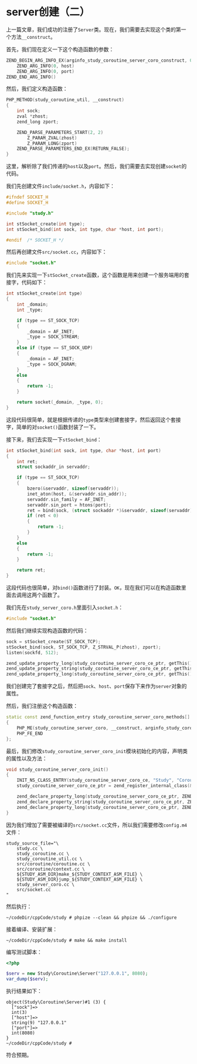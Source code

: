 # server创建（二）

上一篇文章，我们成功的注册了`Server`类。现在，我们需要去实现这个类的第一个方法`__construct`。

首先，我们现在定义一下这个构造函数的参数：

```cpp
ZEND_BEGIN_ARG_INFO_EX(arginfo_study_coroutine_server_coro_construct, 0, 0, 2)
    ZEND_ARG_INFO(0, host)
    ZEND_ARG_INFO(0, port)
ZEND_END_ARG_INFO()
```

然后，我们定义构造函数：

```cpp
PHP_METHOD(study_coroutine_util, __construct)
{
    int sock;
    zval *zhost;
    zend_long zport;

    ZEND_PARSE_PARAMETERS_START(2, 2)
        Z_PARAM_ZVAL(zhost)
        Z_PARAM_LONG(zport)
    ZEND_PARSE_PARAMETERS_END_EX(RETURN_FALSE);
}
```

这里，解析除了我们传递的`host`以及`port`。然后，我们需要去实现创建`socket`的代码。

我们先创建文件`include/socket.h`，内容如下：

```cpp
#ifndef SOCKET_H
#define SOCKET_H

#include "study.h"

int stSocket_create(int type);
int stSocket_bind(int sock, int type, char *host, int port);

#endif	/* SOCKET_H */
```

然后再创建文件`src/socket.cc`，内容如下：

```cpp
#include "socket.h"
```

我们先来实现一下`stSocket_create`函数，这个函数是用来创建一个服务端用的套接字，代码如下：

```cpp
int stSocket_create(int type)
{
    int _domain;
    int _type;

    if (type == ST_SOCK_TCP)
    {
        _domain = AF_INET;
        _type = SOCK_STREAM;
    }
    else if (type == ST_SOCK_UDP)
    {
        _domain = AF_INET;
        _type = SOCK_DGRAM;
    }
    else
    {
        return -1;
    }

    return socket(_domain, _type, 0);
}
```

这段代码很简单，就是根据传递的`type`类型来创建套接字，然后返回这个套接字，简单的对`socket()`函数封装了一下。

接下来，我们去实现一下`stSocket_bind`：

```cpp
int stSocket_bind(int sock, int type, char *host, int port)
{
    int ret;
    struct sockaddr_in servaddr;

    if (type == ST_SOCK_TCP)
    {
        bzero(&servaddr, sizeof(servaddr));
        inet_aton(host, &(servaddr.sin_addr));
        servaddr.sin_family = AF_INET;
        servaddr.sin_port = htons(port);
        ret = bind(sock, (struct sockaddr *)&servaddr, sizeof(servaddr));
        if (ret < 0)
        {
            return -1; 
        }
    }
    else
    {
        return -1;
    }

    return ret;
}
```

这段代码也很简单，对`bind()`函数进行了封装。`OK`，现在我们可以在构造函数里面去调用这两个函数了。

我们先在`study_server_coro.h`里面引入`socket.h`：

```cpp
#include "socket.h"
```

然后我们继续实现构造函数的代码：

```cpp
sock = stSocket_create(ST_SOCK_TCP);
stSocket_bind(sock, ST_SOCK_TCP, Z_STRVAL_P(zhost), zport);
listen(sockfd, 512);

zend_update_property_long(study_coroutine_server_coro_ce_ptr, getThis(), ZEND_STRL("sock"), sock);
zend_update_property_string(study_coroutine_server_coro_ce_ptr, getThis(), ZEND_STRL("host"), Z_STRVAL_P(zhost));
zend_update_property_long(study_coroutine_server_coro_ce_ptr, getThis(), ZEND_STRL("port"), zport);
```

我们创建完了套接字之后，然后把`sock`、`host`、`port`保存下来作为`server`对象的属性。

然后，我们注册这个构造函数：

```cpp
static const zend_function_entry study_coroutine_server_coro_methods[] =
{
	PHP_ME(study_coroutine_server_coro, __construct, arginfo_study_coroutine_server_coro_construct, ZEND_ACC_PUBLIC | ZEND_ACC_CTOR) // ZEND_ACC_CTOR is used to declare that this method is a constructor of this class.
    PHP_FE_END
};
```

最后，我们修改`study_coroutine_server_coro_init`模块初始化的内容，声明类的属性以及方法：

```cpp
void study_coroutine_server_coro_init()
{
    INIT_NS_CLASS_ENTRY(study_coroutine_server_coro_ce, "Study", "Coroutine\\Server", study_coroutine_server_coro_methods);
    study_coroutine_server_coro_ce_ptr = zend_register_internal_class(&study_coroutine_server_coro_ce TSRMLS_CC); // Registered in the Zend Engine

    zend_declare_property_long(study_coroutine_server_coro_ce_ptr, ZEND_STRL("sock"), -1, ZEND_ACC_PUBLIC);
	zend_declare_property_string(study_coroutine_server_coro_ce_ptr, ZEND_STRL("host"), "", ZEND_ACC_PUBLIC);
	zend_declare_property_long(study_coroutine_server_coro_ce_ptr, ZEND_STRL("port"), -1, ZEND_ACC_PUBLIC);
}
```

因为我们增加了需要被编译的`src/socket.cc`文件，所以我们需要修改`config.m4`文件：

```shell
study_source_file="\
    study.cc \
    study_coroutine.cc \
    study_coroutine_util.cc \
    src/coroutine/coroutine.cc \
    src/coroutine/context.cc \
    ${STUDY_ASM_DIR}make_${STUDY_CONTEXT_ASM_FILE} \
    ${STUDY_ASM_DIR}jump_${STUDY_CONTEXT_ASM_FILE} \
    study_server_coro.cc \
    src/socket.cc
"
```

然后执行：

```shell
~/codeDir/cppCode/study # phpize --clean && phpize && ./configure
```

接着编译、安装扩展：

```shell
~/codeDir/cppCode/study # make && make install
```

编写测试脚本：

```php
<?php

$serv = new Study\Coroutine\Server("127.0.0.1", 8080);
var_dump($serv);
```

执行结果如下：

```shell
object(Study\Coroutine\Server)#1 (3) {
  ["sock"]=>
  int(3)
  ["host"]=>
  string(9) "127.0.0.1"
  ["port"]=>
  int(8080)
}
~/codeDir/cppCode/study # 
```

符合预期。